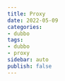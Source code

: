 ```yaml
---
title: Proxy
date: 2022-05-09
categories:
- dubbo
tags:
- dubbo
- proxy
sidebar: auto
publish: false
---
```

